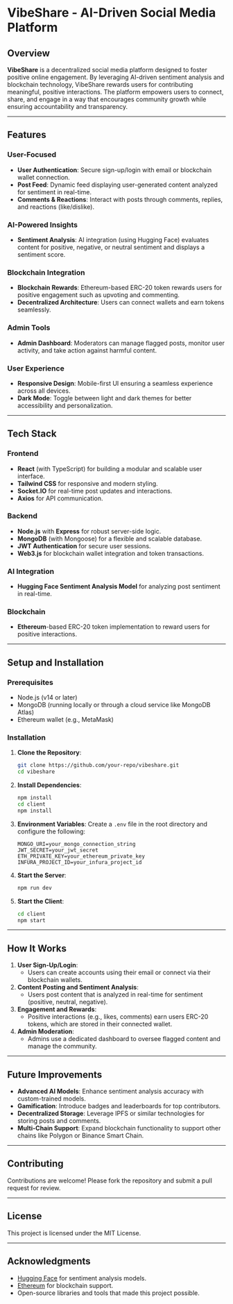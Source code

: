 # VibeShare - AI-Driven Social Media Platform

## Overview
**VibeShare** is a decentralized social media platform designed to foster positive online engagement. By leveraging AI-driven sentiment analysis and blockchain technology, VibeShare rewards users for contributing meaningful, positive interactions. The platform empowers users to connect, share, and engage in a way that encourages community growth while ensuring accountability and transparency.

---

## Features
### User-Focused
- **User Authentication**: Secure sign-up/login with email or blockchain wallet connection.
- **Post Feed**: Dynamic feed displaying user-generated content analyzed for sentiment in real-time.
- **Comments & Reactions**: Interact with posts through comments, replies, and reactions (like/dislike).

### AI-Powered Insights
- **Sentiment Analysis**: AI integration (using Hugging Face) evaluates content for positive, negative, or neutral sentiment and displays a sentiment score.

### Blockchain Integration
- **Blockchain Rewards**: Ethereum-based ERC-20 token rewards users for positive engagement such as upvoting and commenting.
- **Decentralized Architecture**: Users can connect wallets and earn tokens seamlessly.

### Admin Tools
- **Admin Dashboard**: Moderators can manage flagged posts, monitor user activity, and take action against harmful content.

### User Experience
- **Responsive Design**: Mobile-first UI ensuring a seamless experience across all devices.
- **Dark Mode**: Toggle between light and dark themes for better accessibility and personalization.

---

## Tech Stack
### Frontend
- **React** (with TypeScript) for building a modular and scalable user interface.
- **Tailwind CSS** for responsive and modern styling.
- **Socket.IO** for real-time post updates and interactions.
- **Axios** for API communication.

### Backend
- **Node.js** with **Express** for robust server-side logic.
- **MongoDB** (with Mongoose) for a flexible and scalable database.
- **JWT Authentication** for secure user sessions.
- **Web3.js** for blockchain wallet integration and token transactions.

### AI Integration
- **Hugging Face Sentiment Analysis Model** for analyzing post sentiment in real-time.

### Blockchain
- **Ethereum**-based ERC-20 token implementation to reward users for positive interactions.

---

## Setup and Installation

### Prerequisites
- Node.js (v14 or later)
- MongoDB (running locally or through a cloud service like MongoDB Atlas)
- Ethereum wallet (e.g., MetaMask)

### Installation
1. **Clone the Repository**:
   ```bash
   git clone https://github.com/your-repo/vibeshare.git
   cd vibeshare
   ```

2. **Install Dependencies**:
   ```bash
   npm install
   cd client
   npm install
   ```

3. **Environment Variables**:
   Create a `.env` file in the root directory and configure the following:
   ```env
   MONGO_URI=your_mongo_connection_string
   JWT_SECRET=your_jwt_secret
   ETH_PRIVATE_KEY=your_ethereum_private_key
   INFURA_PROJECT_ID=your_infura_project_id
   ```

4. **Start the Server**:
   ```bash
   npm run dev
   ```

5. **Start the Client**:
   ```bash
   cd client
   npm start
   ```

---

## How It Works
1. **User Sign-Up/Login**:
   - Users can create accounts using their email or connect via their blockchain wallets.
2. **Content Posting and Sentiment Analysis**:
   - Users post content that is analyzed in real-time for sentiment (positive, neutral, negative).
3. **Engagement and Rewards**:
   - Positive interactions (e.g., likes, comments) earn users ERC-20 tokens, which are stored in their connected wallet.
4. **Admin Moderation**:
   - Admins use a dedicated dashboard to oversee flagged content and manage the community.

---

## Future Improvements
- **Advanced AI Models**: Enhance sentiment analysis accuracy with custom-trained models.
- **Gamification**: Introduce badges and leaderboards for top contributors.
- **Decentralized Storage**: Leverage IPFS or similar technologies for storing posts and comments.
- **Multi-Chain Support**: Expand blockchain functionality to support other chains like Polygon or Binance Smart Chain.

---

## Contributing
Contributions are welcome! Please fork the repository and submit a pull request for review.

---

## License
This project is licensed under the MIT License.

---

## Acknowledgments
- [Hugging Face](https://huggingface.co) for sentiment analysis models.
- [Ethereum](https://ethereum.org) for blockchain support.
- Open-source libraries and tools that made this project possible.

